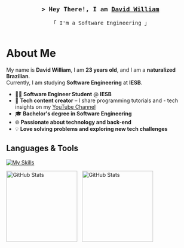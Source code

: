 <h3 align="center">
    <samp>&gt; Hey There!, I am
        <b><a target="_blank" href="http://greptree.dev/">David William</a></b>
    </samp>
</h3>

<p align="center"> 
  <samp>
    「 I'm a Software Engineering 」
    <br><br>
  </samp>
</p>

<!-- About Section -->
# About Me


  My name is **David William**, I am **23 years old**, and I am a **naturalized Brazilian**.  
Currently, I am studying **Software Engineering** at **IESB**.  




- 👨‍💻 **Software Engineer Student** @ **IESB**  
- 🎥 **Tech content creator** – I share programming tutorials and - tech insights on my [YouTube Channel](https://www.youtube.com/@pieceofbug)  
- 🎓 **Bachelor's degree in Software Engineering**  
- 🌐 **Passionate about technology and back-end** 
- 💡 **Love solving problems and exploring new tech challenges**


## Languages & Tools

<p align="left">
    
[![My Skills](https://skillicons.dev/icons?i=python,c,cpp,docker,git,github,vscode,linux,bash)](https://skillicons.dev)

  
  
</p>
 <p>
  <img 
    align="left" 
    alt="GitHub Stats" 
    height="190" 
    style="padding-right: 10px;" 
    src="https://github-readme-stats.vercel.app/api?username=ourdavid&show_icons=true&theme=blueberry"/>
<img 
      align="center" 
      alt="GitHub Stats" 
      height="190" 
      src="https://github-readme-stats.vercel.app/api/top-langs/?username=ourdavid&theme=blueberry&layout=compact&custom_title=Tecnologias&langs_count=9" 
  />

</p>
 </div> 
